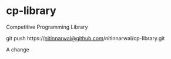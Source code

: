 # cp-library
Competitive Programming Library

git push https://nitinnarwal@github.com/nitinnarwal/cp-library.git

A change
